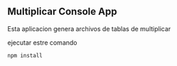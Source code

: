 ## Multiplicar Console App

Esta aplicacion genera archivos de tablas de multiplicar

ejecutar estre comando

```
npm install
```